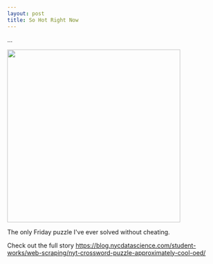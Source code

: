 ```yaml
---
layout: post
title: So Hot Right Now
---
```

...  

<img src="https://raw.githubusercontent.com/rachel1792/jekyll-now/master/images/crossword.PNG" width="400">  

The only Friday puzzle I've ever solved without cheating.

Check out the full story https://blog.nycdatascience.com/student-works/web-scraping/nyt-crossword-puzzle-approximately-cool-oed/
